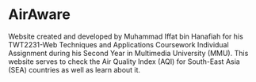 # AirAware
Website created and developed by Muhammad Iffat bin Hanafiah for his TWT2231-Web Techniques and Applications Coursework Individual Assignment during his Second Year in Multimedia University (MMU). This website serves to check the Air Quality Index (AQI) for South-East Asia (SEA) countries as well as learn about it.

